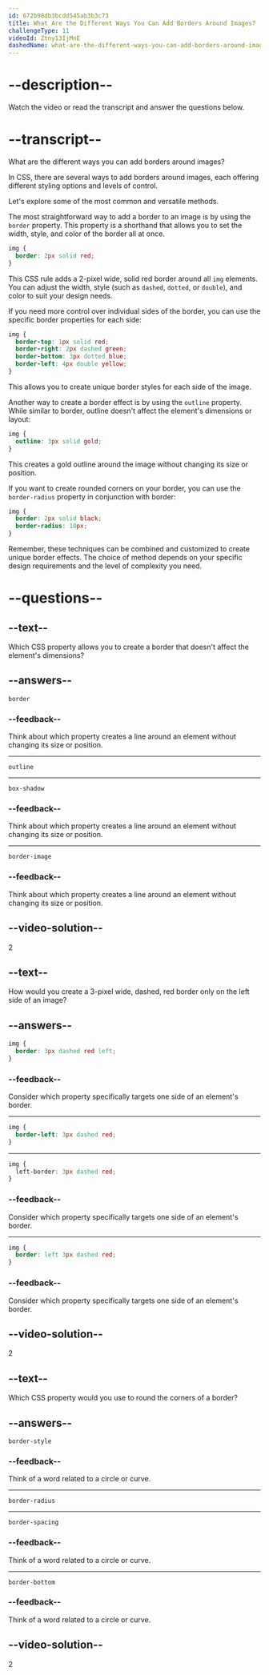 ```yaml
---
id: 672b98db3bcdd545ab3b3c73
title: What Are the Different Ways You Can Add Borders Around Images?
challengeType: 11
videoId: Ztny13IjMnE
dashedName: what-are-the-different-ways-you-can-add-borders-around-images
---
```


# --description--

Watch the video or read the transcript and answer the questions below.

# --transcript--

What are the different ways you can add borders around images?

In CSS, there are several ways to add borders around images, each offering different styling options and levels of control.

Let's explore some of the most common and versatile methods.

The most straightforward way to add a border to an image is by using the `border` property. This property is a shorthand that allows you to set the width, style, and color of the border all at once.

```css
img {
  border: 2px solid red;
}
```

This CSS rule adds a 2-pixel wide, solid red border around all `img` elements. You can adjust the width, style (such as `dashed`, `dotted`, or `double`), and color to suit your design needs.

If you need more control over individual sides of the border, you can use the specific border properties for each side:

```css
img {
  border-top: 1px solid red;
  border-right: 2px dashed green;
  border-bottom: 3px dotted blue;
  border-left: 4px double yellow;
}
```

This allows you to create unique border styles for each side of the image.

Another way to create a border effect is by using the `outline` property. While similar to border, outline doesn't affect the element's dimensions or layout:

```css
img {
  outline: 3px solid gold;
}
```

This creates a gold outline around the image without changing its size or position.

If you want to create rounded corners on your border, you can use the `border-radius` property in conjunction with border:

```css
img {
  border: 2px solid black;
  border-radius: 10px;
}
```

Remember, these techniques can be combined and customized to create unique border effects. The choice of method depends on your specific design requirements and the level of complexity you need.

# --questions--

## --text--

Which CSS property allows you to create a border that doesn't affect the element's dimensions?

## --answers--

`border`

### --feedback--

Think about which property creates a line around an element without changing its size or position.

---

`outline`

---

`box-shadow`

### --feedback--

Think about which property creates a line around an element without changing its size or position.

---

`border-image`

### --feedback--

Think about which property creates a line around an element without changing its size or position.

## --video-solution--

2

## --text--

How would you create a 3-pixel wide, dashed, red border only on the left side of an image?

## --answers--

```css
img {
  border: 3px dashed red left;
}
```

### --feedback--

Consider which property specifically targets one side of an element's border.

---

```css
img {
  border-left: 3px dashed red;
}
```

---

```css
img {
  left-border: 3px dashed red;
}
```

### --feedback--

Consider which property specifically targets one side of an element's border.

---

```css
img {
  border: left 3px dashed red;
}
```

### --feedback--

Consider which property specifically targets one side of an element's border.

## --video-solution--

2

## --text--

Which CSS property would you use to round the corners of a border?

## --answers--

`border-style`

### --feedback--

Think of a word related to a circle or curve.

---

`border-radius`

---

`border-spacing`

### --feedback--

Think of a word related to a circle or curve.

---

`border-bottom`

### --feedback--

Think of a word related to a circle or curve.

## --video-solution--

2
